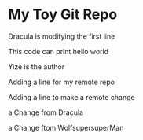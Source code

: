 # My Toy Git Repo

Dracula is modifying the first line

This code can print hello world

Yize is the author

Adding a line for my remote repo

Adding a line to make a remote change

a Change from Dracula

a Change ftom WolfsupersuperMan
